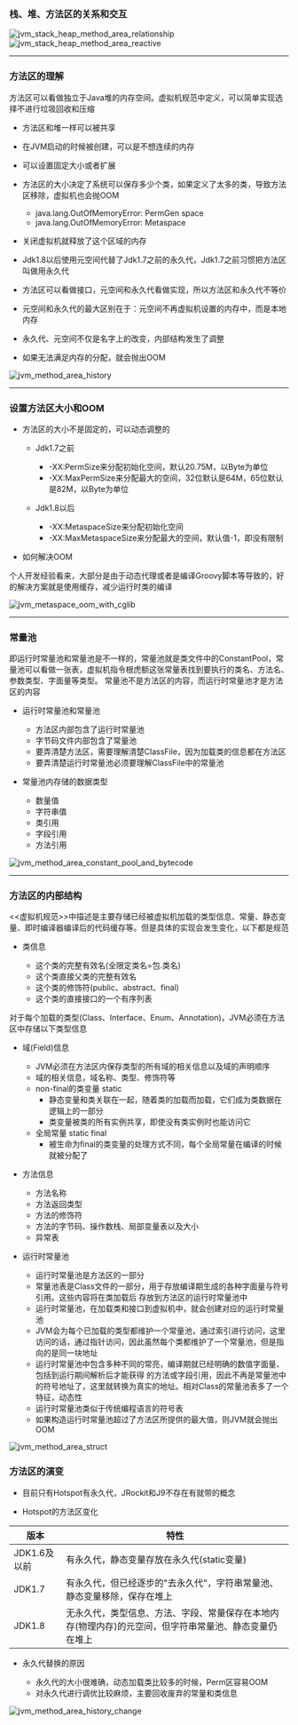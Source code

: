 ### 栈、堆、方法区的关系和交互

![jvm_stack_heap_method_area_relationship](../../Images/jvm_stack_heap_method_area_relationship.png)
![jvm_stack_heap_method_area_reactive](../../Images/jvm_stack_heap_method_area_reactive.png)

---

### 方法区的理解

方法区可以看做独立于Java堆的内存空间。虚拟机规范中定义，可以简单实现选择不进行垃圾回收和压缩

- 方法区和堆一样可以被共享
  
- 在JVM启动的时候被创建，可以是不想连续的内存

- 可以设置固定大小或者扩展
  
- 方法区的大小决定了系统可以保存多少个类，如果定义了太多的类，导致方法区移除，虚拟机也会抛OOM
    - java.lang.OutOfMemoryError: PermGen space
    - java.lang.OutOfMemoryError: Metaspace
    
- 关闭虚拟机就释放了这个区域的内存
  
- Jdk1.8以后使用元空间代替了Jdk1.7之前的永久代，Jdk1.7之前习惯把方法区叫做用永久代

- 方法区可以看做接口，元空间和永久代看做实现，所以方法区和永久代不等价

- 元空间和永久代的最大区别在于：元空间不再虚拟机设置的内存中，而是本地内存

- 永久代、元空间不仅是名字上的改变，内部结构发生了调整

- 如果无法满足内存的分配，就会抛出OOM

![jvm_method_area_history](../../Images/jvm_method_area_history.png)

---

### 设置方法区大小和OOM

- 方法区的大小不是固定的，可以动态调整的
  
    - Jdk1.7之前
      - -XX:PermSize来分配初始化空间，默认20.75M，以Byte为单位
      - -XX:MaxPermSize来分配最大的空间，32位默认是64M，65位默认是82M，以Byte为单位
    
    - Jdk1.8以后
      - -XX:MetaspaceSize来分配初始化空间
      - -XX:MaxMetaspaceSize来分配最大的空间，默认值-1，即没有限制
    
- 如何解决OOM
    
个人开发经验看来，大部分是由于动态代理或者是编译Groovy脚本等导致的，好的解决方案就是使用缓存，减少运行时类的编译

![jvm_metaspace_oom_with_cglib](../../Images/jvm_metaspace_oom_with_cglib.png)

---

### 常量池

即运行时常量池和常量池是不一样的，常量池就是类文件中的ConstantPool，常量池可以看做一张表，虚拟机指令根虎额这张常量表找到要执行的类名、方法名、参数类型、字面量等类型。
常量池不是方法区的内容，而运行时常量池才是方法区的内容

- 运行时常量池和常量池
    - 方法区内部包含了运行时常量池
    - 字节码文件内部包含了常量池
    - 要弄清楚方法区，需要理解清楚ClassFile，因为加载类的信息都在方法区
    - 要弄清楚运行时常量池必须要理解ClassFile中的常量池

- 常量池内存储的数据类型
    - 数量值
    - 字符串值
    - 类引用
    - 字段引用
    - 方法引用

![jvm_method_area_constant_pool_and_bytecode](../../Images/jvm_method_area_constant_pool_and_bytecode.png) 

---

### 方法区的内部结构

<<虚拟机规范>>中描述是主要存储已经被虚拟机加载的类型信息、常量、静态变量、即时编译器编译后的代码缓存等。但是具体的实现会发生变化，以下都是规范

- 类信息

    - 这个类的完整有效名(全限定类名=包.类名)
    - 这个类直接父类的完整有效名
    - 这个类的修饰符(public、abstract、final)
    - 这个类的直接接口的一个有序列表

对于每个加载的类型(Class、Interface、Enum、Annotation)，JVM必须在方法区中存储以下类型信息

- 域(Field)信息

    - JVM必须在方法区内保存类型的所有域的相关信息以及域的声明顺序
    - 域的相关信息，域名称、类型、修饰符等
    - non-final的类变量 static
        - 静态变量和类关联在一起，随着类的加载而加载，它们成为类数据在逻辑上的一部分
        - 类变量被类的所有实例共享，即使没有类实例时也能访问它
    - 全局常量 static final
        - 被生命为final的类变量的处理方式不同，每个全局常量在编译的时候就被分配了

- 方法信息

    - 方法名称
    - 方法返回类型
    - 方法的修饰符
    - 方法的字节码、操作数栈、局部变量表以及大小
    - 异常表
    
- 运行时常量池

    - 运行时常量池是方法区的一部分
    - 常量池表是Class文件的一部分，用于存放编译期生成的各种字面量与符号引用。这些内容将在类加载后
    存放到方法区的运行时常量池中
    - 运行时常量池，在加载类和接口到虚拟机中，就会创建对应的运行时常量池
    - JVM会为每个已加载的类型都维护一个常量池，通过索引进行访问，这里访问的话，通过指针访问，因此虽然每个类都维护了一个常量池，但是指向的是同一块地址
    - 运行时常量池中包含多种不同的常亮，编译期就已经明确的数值字面量、包括到运行期间解析后才能获得
    的方法或字段引用，因此不再是常量池中的符号地址了，这里就转换为真实的地址。相对Class的常量池表多了一个特征，动态性
    - 运行时常量池类似于传统编程语言的符号表
    - 如果构造运行时常量池超过了方法区所提供的最大值，则JVM就会抛出OOM

![jvm_method_area_struct](../../Images/jvm_method_area_struct.png)

### 方法区的演变

- 目前只有Hotspot有永久代，JRockit和J9不存在有就带的概念

- Hotspot的方法区变化

版本 | 特性
----|----
JDK1.6及以前 | 有永久代，静态变量存放在永久代(static变量)
JDK1.7 | 有永久代，但已经逐步的"去永久代"，字符串常量池、静态变量移除，保存在堆上
JDK1.8 | 无永久代，类型信息、方法、字段、常量保存在本地内存(物理内存)的元空间，但字符串常量池、静态变量仍在堆上

- 永久代替换的原因

    - 永久代的大小很难确，动态加载类比较多的时候，Perm区容易OOM
    - 对永久代进行调优比较麻烦，主要回收废弃的常量和类信息

![jvm_method_area_history_change](../../Images/jvm_method_area_history_change.png)

